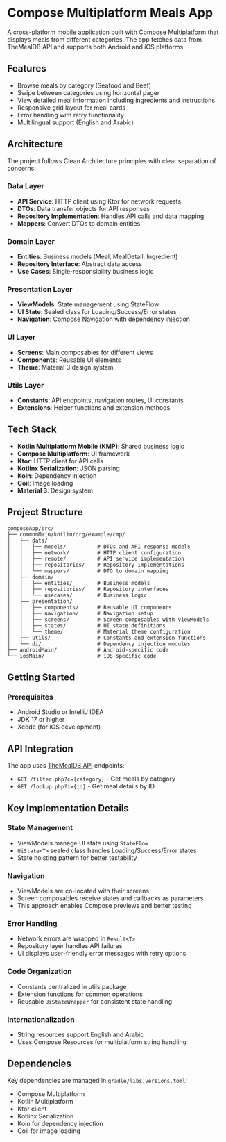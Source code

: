 # Compose Multiplatform Meals App

A cross-platform mobile application built with Compose Multiplatform that displays meals from different categories. The app fetches data from TheMealDB API and supports both Android and iOS platforms.

## Features

- Browse meals by category (Seafood and Beef)
- Swipe between categories using horizontal pager
- View detailed meal information including ingredients and instructions
- Responsive grid layout for meal cards
- Error handling with retry functionality
- Multilingual support (English and Arabic)

## Architecture

The project follows Clean Architecture principles with clear separation of concerns:

### Data Layer
- **API Service**: HTTP client using Ktor for network requests
- **DTOs**: Data transfer objects for API responses
- **Repository Implementation**: Handles API calls and data mapping
- **Mappers**: Convert DTOs to domain entities

### Domain Layer
- **Entities**: Business models (Meal, MealDetail, Ingredient)
- **Repository Interface**: Abstract data access
- **Use Cases**: Single-responsibility business logic

### Presentation Layer
- **ViewModels**: State management using StateFlow
- **UI State**: Sealed class for Loading/Success/Error states
- **Navigation**: Compose Navigation with dependency injection

### UI Layer
- **Screens**: Main composables for different views
- **Components**: Reusable UI elements
- **Theme**: Material 3 design system

### Utils Layer
- **Constants**: API endpoints, navigation routes, UI constants
- **Extensions**: Helper functions and extension methods

## Tech Stack

- **Kotlin Multiplatform Mobile (KMP)**: Shared business logic
- **Compose Multiplatform**: UI framework
- **Ktor**: HTTP client for API calls
- **Kotlinx Serialization**: JSON parsing
- **Koin**: Dependency injection
- **Coil**: Image loading
- **Material 3**: Design system

## Project Structure

```
composeApp/src/
├── commonMain/kotlin/org/example/cmp/
│   ├── data/
│   │   ├── models/          # DTOs and API response models
│   │   ├── network/         # HTTP client configuration
│   │   ├── remote/          # API service implementation
│   │   ├── repositories/    # Repository implementations
│   │   └── mappers/         # DTO to domain mapping
│   ├── domain/
│   │   ├── entities/        # Business models
│   │   ├── repositories/    # Repository interfaces
│   │   └── usecases/        # Business logic
│   ├── presentation/
│   │   ├── components/      # Reusable UI components
│   │   ├── navigation/      # Navigation setup
│   │   ├── screens/         # Screen composables with ViewModels
│   │   ├── states/          # UI state definitions
│   │   └── theme/           # Material theme configuration
│   ├── utils/               # Constants and extension functions
│   └── di/                  # Dependency injection modules
├── androidMain/             # Android-specific code
└── iosMain/                 # iOS-specific code
```

## Getting Started

### Prerequisites

- Android Studio or IntelliJ IDEA
- JDK 17 or higher
- Xcode (for iOS development)

## API Integration

The app uses [TheMealDB API](https://www.themealdb.com/api.php) endpoints:
- `GET /filter.php?c={category}` - Get meals by category
- `GET /lookup.php?i={id}` - Get meal details by ID

## Key Implementation Details

### State Management
- ViewModels manage UI state using `StateFlow`
- `UiState<T>` sealed class handles Loading/Success/Error states
- State hoisting pattern for better testability

### Navigation
- ViewModels are co-located with their screens
- Screen composables receive states and callbacks as parameters
- This approach enables Compose previews and better testing

### Error Handling
- Network errors are wrapped in `Result<T>`
- Repository layer handles API failures
- UI displays user-friendly error messages with retry options

### Code Organization
- Constants centralized in utils package
- Extension functions for common operations
- Reusable `UiStateWrapper` for consistent state handling

### Internationalization
- String resources support English and Arabic
- Uses Compose Resources for multiplatform string handling

## Dependencies

Key dependencies are managed in `gradle/libs.versions.toml`:
- Compose Multiplatform
- Kotlin Multiplatform
- Ktor client
- Kotlinx Serialization
- Koin for dependency injection
- Coil for image loading
